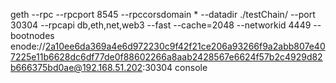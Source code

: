geth --rpc --rpcport 8545 --rpccorsdomain * --datadir ./testChain/ --port 30304 --rpcapi db,eth,net,web3 --fast --cache=2048 --networkid 4449 --bootnodes enode://2a10ee6da369a4e6d972230c9f42f21ce206a93266f9a2abb807e407225e11b6628dc6df77de0f88602266a8aab2428567e6624f57b2c4929d82b666375bd0ae@192.168.51.202:30304 console
